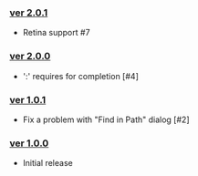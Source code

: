### [ver 2.0.1](https://github.com/shiraji/emoji/releases/tag/v2.0.1)

* Retina support #7

### [ver 2.0.0](https://github.com/shiraji/emoji/releases/tag/v2.0.0)

* ':' requires for completion [#4]

### [ver 1.0.1](https://github.com/shiraji/emoji/releases/tag/v1.0.1)

* Fix a problem with "Find in Path" dialog [#2]

### [ver 1.0.0](https://github.com/shiraji/emoji/releases/tag/v1.0.0)

* Initial release
